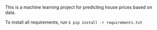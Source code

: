 This is a machine learning project for predicting house prices based on
data.

To install all requirements, run
`$ pip install -r requirements.txt`
